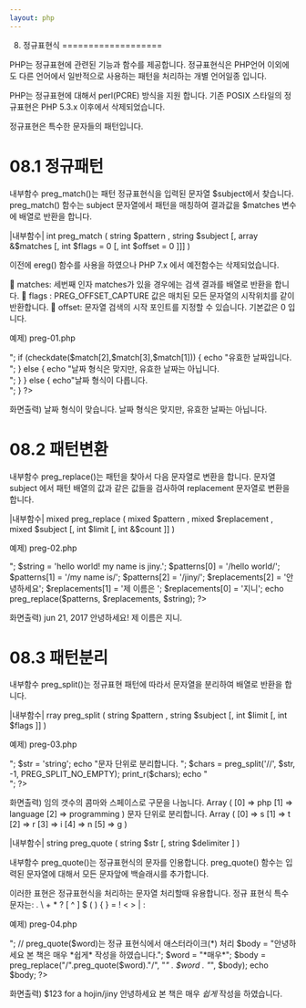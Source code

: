 ```yaml
---
layout: php
---
```


08. 정규표현식
===================

PHP는 정규표현에 관련된 기능과 함수를 제공합니다.  정규표현식은 PHP언어 이외에도 다른 언어에서 일반적으로 사용하는 패턴을 처리하는 개별 언어일종 입니다.

PHP는 정규표현에 대해서 perl(PCRE) 방식을 지원 합니다. 기존 POSIX 스타일의 정규표현은 PHP 5.3.x 이후에서 삭제되었습니다.

정규표현은 특수한 문자들의 패턴입니다.


08.1 정규패턴
===================

내부함수 preg_match()는 패턴 정규표현식을 입력된 문자열 $subject에서 찾습니다. preg_match() 함수는 subject 문자열에서 패턴을 매칭하여 결과값을 $matches 변수에 배열로 반환을 합니다.

|내부함수|
int preg_match ( string $pattern , string $subject [, array &$matches [, int $flags = 0 [, int $offset = 0 ]]] )

이전에 ereg() 함수를 사용을 하였으나 PHP 7.x 에서 예전함수는 삭제되었습니다.

	matches:	세번째 인자 matches가 있을 경우에는 검색 결과를 배열로 반환을 합니다.
	flags :	PREG_OFFSET_CAPTURE 값은 매치된 모든 문자열의 시작위치를 같이 반환합니다.
	offset:	문자열 검색의 시작 포인트를 지정할 수 있습니다. 기본값은 0 입니다.

예제) preg-01.php
<?php

	$string = "2017-06-33"; 
	$pattern = "/([0-9]{4})-([0-9]{1,2})-([0-9]{1,2})/";

	if ( preg_match($pattern, $string,$matches) ) { 
    	echo"날짜 형식이 맞습니다.<br>";

    	if (checkdate($match[2],$match[3],$match[1])) {
    		echo "유효한 날짜입니다.<br>";
    	} else {
    		echo "날짜 형식은 맞지만, 유효한 날짜는 아닙니다.<br>";
    	}
	} else { 
    	echo"날짜 형식이 다릅니다.<br>"; 
	}

?>

화면출력)
날짜 형식이 맞습니다.
날짜 형식은 맞지만, 유효한 날짜는 아닙니다.


08.2 패턴변환
===================

내부함수 preg_replace()는 패턴을 찾아서 다음 문자열로 변환을 합니다. 문자열 subject 에서 패턴 배열의 값과 같은 값들을 검사하여 replacement 문자열로 변환을 합니다.

|내부함수|
mixed preg_replace ( mixed $pattern , mixed $replacement , mixed $subject [, int $limit [, int &$count ]] )

예제) preg-02.php
<?php
	$string = 'jun 21, 2017';
	$pattern = '/(\w+) (\d+), (\d+)/i';
	$replacement = '${1} ${2}, $3';
	echo preg_replace($pattern, $replacement, $string);
	echo "<br>";

	$string = 'hello world! my name is jiny.';
	
	$patterns[0] = '/hello world/';
	$patterns[1] = '/my name is/';
	$patterns[2] = '/jiny/';

	$replacements[2] = '안녕하세요';
	$replacements[1] = '제 이름은 ';
	$replacements[0] = '지니';

	echo preg_replace($patterns, $replacements, $string);

?>

화면출력)
jun 21, 2017
안녕하세요! 제 이름은 지니.

08.3 패턴분리
===================

내부함수 preg_split()는 정규표현 패턴에 따라서 문자열을 분리하여 배열로 반환을 합니다.

|내부함수|
rray preg_split ( string $pattern , string $subject [, int $limit [, int $flags ]] )

예제) preg-03.php
<?php
	// " ", \r, \t, \n, \f를 포함하여
	$keywords = preg_split("/[\s,]+/", "php language, programming");
	echo "임의 갯수의 콤마와 스페이스로 구문을 나눕니다. ";
	print_r($keywords);
	echo "<br>";


	$str = 'string';
	echo "문자 단위로 분리합니다. ";
	$chars = preg_split('//', $str, -1, PREG_SPLIT_NO_EMPTY);
	print_r($chars);
	echo "<br>";
?>

화면출력)
임의 갯수의 콤마와 스페이스로 구문을 나눕니다. Array ( [0] => php [1] => language [2] => programming )
문자 단위로 분리합니다. Array ( [0] => s [1] => t [2] => r [3] => i [4] => n [5] => g ) 

|내부함수|
string preg_quote ( string $str [, string $delimiter ] )

내부함수 preg_quote()는 정규표현식의 문자를 인용합니다. preg_quote() 함수는 입력된 문자열에 대해서 모든 문자앞에 백슬래시를 추가합니다.

이러한 표현은 정규표현식을 처리하는 문자열 처리할때 유용합니다.
정규 표현식 특수 문자는: . \ + * ? [ ^ ] $ ( ) { } = ! < > | :

예제) preg-04.php
<?php
	$keywords = '$123 for a hojin/jiny';
	$keywords = preg_quote($keywords, '/');
	echo $keywords;
	echo "<br>";

	// preg_quote($word)는 정규 표현식에서 애스터라이크(*) 처리
	$body = "안녕하세요 본 책은 매우 *쉽게* 작성을 하였습니다.";
	$word = "*매우*";
	$body = preg_replace("/".preg_quote($word)."/", "<i>" . $word . "</i>", $body);
	echo $body;
?>

화면출력)
\$123 for a hojin\/jiny
안녕하세요 본 책은 매우 *쉽게* 작성을 하였습니다.
<br><br>
